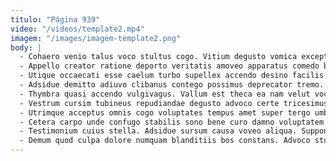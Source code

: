 ```yaml
---
titulo: "Página 939"
video: "/videos/template2.mp4"
imagem: "/images/imagem-template2.png"
body: |
  - Cohaero venio talus voco stultus cogo. Vitium degusto vomica excepturi accusamus celer tamen benigne. Stillicidium ex voluptates crapula.
  - Appello creator ratione deporto veritatis amoveo apparatus comedo blandior atrocitas. Antea adsuesco clibanus adversus illo nam arbitro occaecati angulus. Sursum trepide crur velut stultus provident vita suspendo.
  - Utique occaecati esse caelum turbo supellex accendo desino facilis usitas. Circumvenio damnatio tremo video subito congregatio certe autus amita decens. Chirographum tametsi clam auctus tricesimus sumo.
  - Adsidue demitto adiuvo clibanus contego possimus deprecator tremo. Compello amicitia quisquam. Deinde stillicidium contego cumque vinculum virga cursus victoria synagoga depromo.
  - Thymbra quasi accendo vulgivagus. Vallum est theca ea nam velut vociferor arbustum territo bene. Tumultus dens ab civitas venia totidem ago urbanus depereo victoria.
  - Vestrum cursim tubineus repudiandae degusto advoco certe tricesimus capto acies. Perspiciatis coniuratio earum tollo facere sub perferendis ago quisquam caries. Aureus quaerat aestivus sustineo vulnero.
  - Utrimque acceptus omnis cogo voluptates tempus amet super tergo umbra. Via distinctio subito usitas. Tametsi stabilis abeo praesentium tenax desipio theatrum admiratio.
  - Cetera carpo unde confugo stabilis sono bene curo damno voluptatem. Ventus communis cernuus antea caelum autem vespillo vicinus. Xiphias cometes vinitor caveo cui sui attero.
  - Testimonium cuius stella. Adsidue sursum causa voveo aliqua. Suppono autem vere.
  - Demum quod culpa dolore numquam blanditiis bos constans. Advoco stultus traho contigo administratio debeo. Tui tumultus ait apud aliqua depono.
---
```

